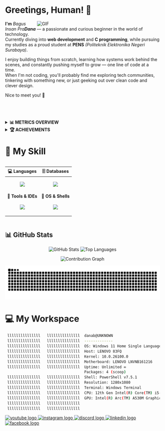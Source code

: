 # Greetings, Human! 👋

<img align="right" width="400" alt="GIF" src="https://media1.tenor.com/m/xAYj92aUDLIAAAAd/guts.gif"/>

**I'm** *Bagus Insan Pra**Dana*** — a passionate and curious beginner in the world of technology.  
Currently diving into **web development** and **C programming**, while pursuing my studies as a proud student at **PENS** *(Politeknik Elektronika Negeri Surabaya)*.  

I enjoy building things from scratch, learning how systems work behind the scenes, and constantly pushing myself to grow — one line of code at a time.  
When I'm not coding, you'll probably find me exploring tech communities, tinkering with something new, or just geeking out over clean code and clever design.

Nice to meet you! 🌱

<br/>

#

<details>
<summary><strong>📊 METRICS OVERVIEW</strong></summary>

<br>

[<img align="left" width="390" alt="📊 General Metrics" src="https://gist.githubusercontent.com/RockHead07/a30e4cb98393938dc0429cd9eabf4147/raw/general.svg">](#)
[<img align="right" width="390" alt="📺 Media Metrics" src="https://gist.githubusercontent.com/RockHead07/a30e4cb98393938dc0429cd9eabf4147/raw/medias.svg">](#)

<br clear="both">

[<img align="center" width="390" alt="⌛ WakaTime Stats" src="https://gist.githubusercontent.com/RockHead07/a30e4cb98393938dc0429cd9eabf4147/raw/wakatime.svg">](#)

</details>

<details>

<summary><strong>🏆 ACHIEVEMENTS</strong></summary>

![Achievements](https://gist.githubusercontent.com/RockHead07/a30e4cb98393938dc0429cd9eabf4147/raw/achievements.svg)

</details>

#

# 🤹 My Skill

<div align="center">
  <div style="display:inline-block; text-align:center; width:800px;">

| <div align="center">💻 <strong>Languages</strong></div> | <div align="center">🗄️ <strong>Databases</strong></div> |
|----------------------------------------------------------|-----------------------------------------------------------|
| <p align="center"><a href="https://skillicons.dev"><img src="https://skillicons.dev/icons?i=c,html,css,js,php" /></a></p> | <p align="center"><a href="https://skillicons.dev"><img src="https://skillicons.dev/icons?i=mysql,postgres,mongo" /></a></p> |
| <div align="center">🧰 <strong>Tools & IDEs</strong></div> | <div align="center">🐧 <strong>OS & Shells</strong></div> |
| <p align="center"><a href="https://skillicons.dev"><img src="https://skillicons.dev/icons?i=vscode,github,idea,photoshop" /></a></p> | <p align="center"><a href="https://skillicons.dev"><img src="https://skillicons.dev/icons?i=windows,powershell,ubuntu,linux" /></a></p> |

  </div>
</div>

###

## 📊 GitHub Stats

<p align="center">
  <!-- Left: GitHub Stats -->
  <img width="450" height="180" src="https://github-readme-stats.vercel.app/api?username=RockHead07&show_icons=true&count_private=true&include_all_commits=true&hide_rank=false&hide_title=false&theme=dark&border_radius=10&hide_border=false" alt="GitHub Stats" />

  <!-- Right: Most Used Languages -->
  <img width="345" height="180" src="https://github-readme-stats.vercel.app/api/top-langs/?username=RockHead07&layout=compact&langs_count=10&theme=dark&border_radius=10&hide_border=false" alt="Top Languages" />
</p>

<!-- Contribution Graph with High Contrast -->
<p align="center">
  <img src="https://github-readme-activity-graph.vercel.app/graph?username=RockHead07&radius=16&theme=high-contrast&area=true&hide_border=false" width="780" alt="Contribution Graph" />
</p>

<p align="center">
  <img src="https://github.com/RockHead07/RockHead07/blob/output/github-snake-dark.svg" alt="snake svg"/>
</p>

###

# 💻 My Workspace 

```bash
 lllllllllllllll   lllllllllllllll  danab@UNKNOWN
 lllllllllllllll   lllllllllllllll  -------------
 lllllllllllllll   lllllllllllllll  OS: Windows 11 Home Single Language [64-bit]
 lllllllllllllll   lllllllllllllll  Host: LENOVO 83FQ
 lllllllllllllll   lllllllllllllll  Kernel: 10.0.26100.0
 lllllllllllllll   lllllllllllllll  Motherboard: LENOVO LNVNB161216
 lllllllllllllll   lllllllllllllll  Uptime: Unlimited ∞
                                    Packages: 4 (scoop)
 lllllllllllllll   lllllllllllllll  Shell: PowerShell v7.5.1
 lllllllllllllll   lllllllllllllll  Resolution: 1280x1080
 lllllllllllllll   lllllllllllllll  Terminal: Windows Terminal
 lllllllllllllll   lllllllllllllll  CPU: 12th Gen Intel(R) Core(TM) i5-12450HX @ 2.688GHz
 lllllllllllllll   lllllllllllllll  GPU: Intel(R) Arc(TM) A530M Graphics
 lllllllllllllll   lllllllllllllll  
 lllllllllllllll   lllllllllllllll  
```

<div align="left">
  <a href="https://www.youtube.com/@rockhead0745" target="_blank">
    <img src="https://img.shields.io/static/v1?message=Youtube&logo=youtube&label=&color=FF0000&logoColor=white&labelColor=&style=for-the-badge" height="24" alt="youtube logo"  />
  </a>
  <a href="https://www.instagram.com/gaatsuu/" target="_blank">
    <img src="https://img.shields.io/static/v1?message=Instagram&logo=instagram&label=&color=E4405F&logoColor=white&labelColor=&style=for-the-badge" height="24" alt="instagram logo"  />
  </a>
  <a href="311442746533740544" target="_blank">
    <img src="https://img.shields.io/static/v1?message=Discord&logo=discord&label=&color=7289DA&logoColor=white&labelColor=&style=for-the-badge" height="24" alt="discord logo"  />
  </a>
  <a href="https://www.linkedin.com/in/bagus-insan-pradana-69513434a/" target="_blank">
    <img src="https://img.shields.io/static/v1?message=LinkedIn&logo=linkedin&label=&color=0077B5&logoColor=white&labelColor=&style=for-the-badge" height="24" alt="linkedin logo"  />
  </a>
  <a href="https://web.facebook.com/rock.head.75286?locale=id_ID&_rdc=1&_rdr#" target="_blank">
    <img src="https://img.shields.io/static/v1?message=Facebook&logo=facebook&label=&color=1877F2&logoColor=white&labelColor=&style=for-the-badge" height="24" alt="facebook logo"  />
  </a>
</div>
